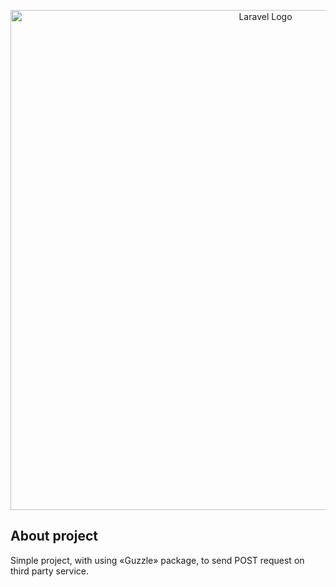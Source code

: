 <p align="center"><img src="https://i.ibb.co/pb6pcF9/weather.png" width="800" alt="Laravel Logo"></p>


## About project

Simple project, with using «Guzzle» package, to send POST request on third party service.
